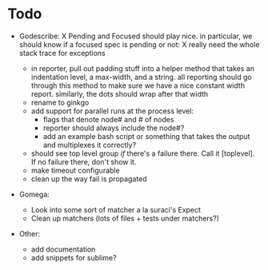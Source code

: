 Todo
====

- Godescribe:
    X Pending and Focused should play nice.  in particular, we should know if a focused spec is pending or not:
    X really need the whole stack trace for exceptions
    - in reporter, pull out padding stuff into a helper method that takes an indentation level, a max-width, and a string.  all reporting should go through this method to make sure we have a nice constant width report.  similarly, the dots should wrap after that width
    - rename to ginkgo
    - add support for parallel runs at the process level:
        - flags that denote node# and # of nodes
        - reporter should always include the node#?
        - add an example bash script or something that takes the output and multiplexes it correctly?
    - should see top level group *if* there's a failure there.  Call it [toplevel].  If no failure there, don't show it.
    - make timeout configurable
    - clean up the way fail is propagated

- Gomega:
    - Look into some sort of matcher a la suraci's Expect
    - Clean up matchers (lots of files + tests under matchers?)

- Other:
    - add documentation
    - add snippets for sublime?